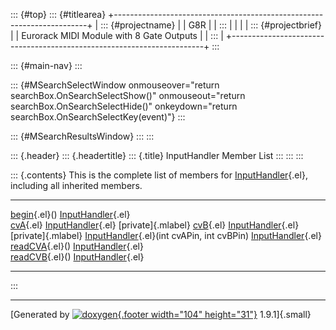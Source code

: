 ::: {#top}
::: {#titlearea}
+-----------------------------------------------------------------------+
| ::: {#projectname}                                                    |
| G8R                                                                   |
| :::                                                                   |
|                                                                       |
| ::: {#projectbrief}                                                   |
| Eurorack MIDI Module with 8 Gate Outputs                              |
| :::                                                                   |
+-----------------------------------------------------------------------+
:::

::: {#main-nav}
:::

::: {#MSearchSelectWindow onmouseover="return searchBox.OnSearchSelectShow()" onmouseout="return searchBox.OnSearchSelectHide()" onkeydown="return searchBox.OnSearchSelectKey(event)"}
:::

::: {#MSearchResultsWindow}
:::
:::

::: {.header}
::: {.headertitle}
::: {.title}
InputHandler Member List
:::
:::
:::

::: {.contents}
This is the complete list of members for
[InputHandler](classInputHandler.html){.el}, including all inherited
members.

  ------------------------------------------------------------------------------------------------------- --------------------------------------------- --------------------
  [begin](classInputHandler.html#aefbb4e5aa831a70959c51ff3583df576){.el}()                                [InputHandler](classInputHandler.html){.el}   
  [cvA](classInputHandler.html#a8365143d0ed3e4c163a9695ea387d627){.el}                                    [InputHandler](classInputHandler.html){.el}   [private]{.mlabel}
  [cvB](classInputHandler.html#a00fec0a9809187403e471b6938334fb9){.el}                                    [InputHandler](classInputHandler.html){.el}   [private]{.mlabel}
  [InputHandler](classInputHandler.html#a628103ee6cade2dadfd536d9a4fcd9a1){.el}(int cvAPin, int cvBPin)   [InputHandler](classInputHandler.html){.el}   
  [readCVA](classInputHandler.html#a23aa86bfae156881f0cafb5f44993969){.el}()                              [InputHandler](classInputHandler.html){.el}   
  [readCVB](classInputHandler.html#a95a298cf90c6af9974eec9dd3c52d9a2){.el}()                              [InputHandler](classInputHandler.html){.el}   
  ------------------------------------------------------------------------------------------------------- --------------------------------------------- --------------------
:::

------------------------------------------------------------------------

[Generated by [![doxygen](doxygen.svg){.footer width="104"
height="31"}](https://www.doxygen.org/index.html) 1.9.1]{.small}
